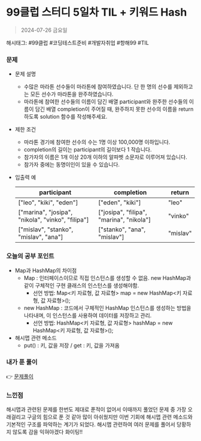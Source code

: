 # 99클럽 스터디 5일차 TIL + 키워드 Hash
> 2024-07-26 금요일

해시태그: #99클럽 #코딩테스트준비 #개발자취업 #항해99 #TIL

### 문제
+ 문제 설명
    + 수많은 마라톤 선수들이 마라톤에 참여하였습니다. 단 한 명의 선수를 제외하고는 모든 선수가 마라톤을 완주하였습니다.
    + 마라톤에 참여한 선수들의 이름이 담긴 배열 participant와 완주한 선수들의 이름이 담긴 배열 completion이 주어질 때, 완주하지 못한 선수의 이름을 return 하도록 solution 함수를 작성해주세요.

+ 제한 조건
    + 마라톤 경기에 참여한 선수의 수는 1명 이상 100,000명 이하입니다.
    + completion의 길이는 participant의 길이보다 1 작습니다.
    + 참가자의 이름은 1개 이상 20개 이하의 알파벳 소문자로 이루어져 있습니다.
    + 참가자 중에는 동명이인이 있을 수 있습니다.

+ 입출력 예

  |participant|completion| return   |
  |-----------|----------|----------|
  |["leo", "kiki", "eden"]|["eden", "kiki"]| "leo"    |
  |["marina", "josipa", "nikola", "vinko", "filipa"]|["josipa", "filipa", "marina", "nikola"]| "vinko"  |
  |["mislav", "stanko", "mislav", "ana"]|["stanko", "ana", "mislav"]| "mislav" |

### 오늘의 공부 포인트
+ Map과 HashMap의 차이점
  + Map : 인터페이스이므로 직접 인스턴스를 생성할 수 없음. new HashMap과 같이 구체적인 구현 클래스의 인스턴스를 생성해야함.
    + 선언 방법: Map<키 자료형, 값 자료형> map = new HashMap<키 자료형, 값 자료형>();
  + new HashMap : 코드에서 구체적인 HashMap 인스턴스를 생성하는 방법을 나타내며, 이 인스턴스를 사용하여 데이터를 저장하고 관리.
    + 선언 방법: HashMap<키 자료형, 값 자료형> hashMap = new HashMap<키 자료형, 값 자료형>();
+ 해시맵 관련 메소드
  + put() : 키, 값을 저장 / get : 키, 값을 가져옴

### 내가 푼 풀이
👉 [문제풀이](https://github.com/subbangE/codingTest-study/blob/master/src/day_5/HashMap.java)

### 느낀점
해시맵과 관련된 문제를 한번도 제대로 푼적이 없어서 이때까지 풀었던 문제 중 가장 오래걸리고 구글의 힘으로 푼 것 같아 많이 아쉬웠지만
이번 기회에 해시맵 관련 메소드와 기본적인 구조를 파악하는 계기가 되었다. 해시맵 관련하여 여러 문제를 풀어서 당황하지 않도록 감을 익혀야겠다 화이팅!!
